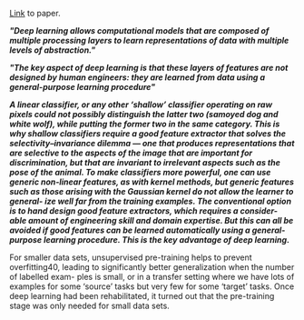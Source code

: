 [Link](https://www.cs.toronto.edu/~hinton/absps/NatureDeepReview.pdf) to paper.

***"Deep learning allows computational models that are composed of multiple processing layers to learn representations of data with multiple levels of abstraction."***

***"The key aspect of deep learning is that
these layers of features are not designed by human engineers: they
are learned from data using a general-purpose learning procedure"***


***A linear classifier, or any other ‘shallow’ classifier operating on raw pixels could not possibly distinguish the latter two (samoyed dog and white wolf), while putting
the former two in the same category. This is why shallow classifiers
require a good feature extractor that solves the selectivity–invariance
dilemma — one that produces representations that are selective to
the aspects of the image that are important for discrimination, but
that are invariant to irrelevant aspects such as the pose of the animal.
To make classifiers more powerful, one can use generic non-linear
features, as with kernel methods, but generic features such as those
arising with the Gaussian kernel do not allow the learner to general-
ize well far from the training examples. The conventional option is
to hand design good feature extractors, which requires a consider-
able amount of engineering skill and domain expertise. But this can
all be avoided if good features can be learned automatically using a
general-purpose learning procedure. This is the key advantage of
deep learning.***

For smaller data sets,
unsupervised pre-training helps to prevent overfitting40, leading to
significantly better generalization when the number of labelled exam-
ples is small, or in a transfer setting where we have lots of examples
for some ‘source’ tasks but very few for some ‘target’ tasks. Once deep
learning had been rehabilitated, it turned out that the pre-training
stage was only needed for small data sets.